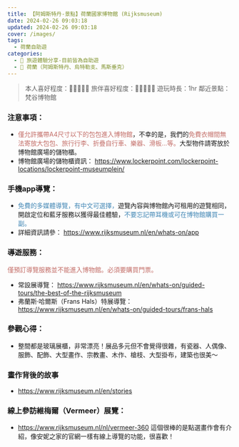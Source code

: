 ```yaml
---
title: 【阿姆斯特丹-景點】荷蘭國家博物館 (Rijksmuseum)
date: 2024-02-26 09:03:18
updated: 2024-02-26 09:03:18
cover: /images/
tags:
  - 荷蘭自助遊
categories: 
  - 🌴 旅遊體驗分享-目前皆為自助遊
  - 🥥 荷蘭（阿姆斯特丹、烏特勒支、馬斯垂克）
---
```

>本人喜好程度：🌝🌝🌝🌝🌝 旅伴喜好程度：🌝🌝🌝🌝🌝
遊玩時長：1hr
鄰近景點：梵谷博物館
<!-- more -->

### 注意事項：
+ <font color=#c36d67>僅允許攜帶A4尺寸以下的包包進入博物館</font>，不幸的是，我們的<font color=#c36d67>免費衣帽間無法寄放大包包、旅行行李、折疊自行車、樂器、滑板…等。</font>大型物件請寄放於博物館廣場的儲物櫃。
+ 博物館廣場的儲物櫃資訊：
https://www.lockerpoint.com/lockerpoint-locations/lockerpoint-museumplein/

### 手機app導覽：
+ <font color=#4287B5>免費的多媒體導覽，有中文可選擇，</font>遊覽內容與博物館內可租用的遊覽相同，開啟定位和藍牙服務以獲得最佳體驗，<font color=#4287B5>不要忘記帶耳機或可在博物館購買一副。</font>
+ 詳細資訊請參：
https://www.rijksmuseum.nl/en/whats-on/app

### 導遊服務：
<font color=#c36d67>僅預訂導覽服務並不能進入博物館。必須要購買門票。</font>
+ 常設展導覽：
https://www.rijksmuseum.nl/en/whats-on/guided-tours/the-best-of-the-rijksmuseum
+ 弗蘭斯·哈爾斯（Frans Hals）特展導覽：
https://www.rijksmuseum.nl/en/whats-on/guided-tours/frans-hals

### 參觀心得：
+ 整間都是玻璃展櫃，非常漂亮！展品多元但不會覺得很雜，有瓷器、人偶像、服飾、配飾、大型畫作、宗教畫、木作、槍枝、大型掛布，建築也很美～

### 畫作背後的故事
+ https://www.rijksmuseum.nl/en/stories
 
### 線上參訪維梅爾（Vermeer）展覽：
+ https://www.rijksmuseum.nl/nl/vermeer-360
這個很棒的是點選畫作會有介紹，像安妮之家的官網一樣有線上導覽的功能，很喜歡！
 
